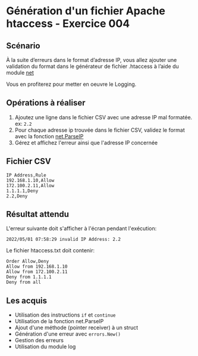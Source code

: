 # Génération d'un fichier Apache htaccess - Exercice 004

## Scénario

À la suite d’erreurs dans le format d’adresse IP, vous allez ajouter une validation du format dans le générateur de fichier .htaccess à l’aide du module [net](https://pkg.go.dev/net) 

Vous en profiterez pour metter en oeuvre le Logging.

## Opérations à réaliser

1. Ajoutez une ligne dans le fichier CSV avec une adresse IP mal formatée. ex: `2.2`
2. Pour chaque adresse ip trouvée dans le fichier CSV, validez le format avec la fonction [net.ParseIP](https://pkg.go.dev/net#ParseIP)
3. Gérez et affichez l'erreur ainsi que l'adresse IP concernée

## Fichier CSV

```
IP Address,Rule
192.168.1.10,Allow
172.100.2.11,Allow
1.1.1.1,Deny
2.2,Deny
```

## Résultat attendu

L'erreur suivante doit s'afficher à l'écran pendant l'exécution:

```
2022/05/01 07:58:29 invalid IP Address: 2.2
```

Le fichier htaccess.txt doit contenir:

```
Order Allow,Deny
Allow from 192.168.1.10
Allow from 172.100.2.11
Deny from 1.1.1.1
Deny from all
```


## Les acquis

- Utilisation des instructions `if` et `continue`
- Utilisation de la fonction net.ParseIP
- Ajout d'une méthode (pointer receiver) à un struct
- Génération d'une erreur avec `errors.New()`
- Gestion des erreurs
- Utilisation du module log
